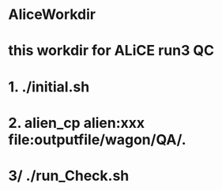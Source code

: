 # AliceWorkdir
# this workdir for ALiCE run3 QC
# 1. ./initial.sh
# 2. alien_cp alien:xxx file:outputfile/wagon/QA/.
# 3/ ./run_Check.sh
